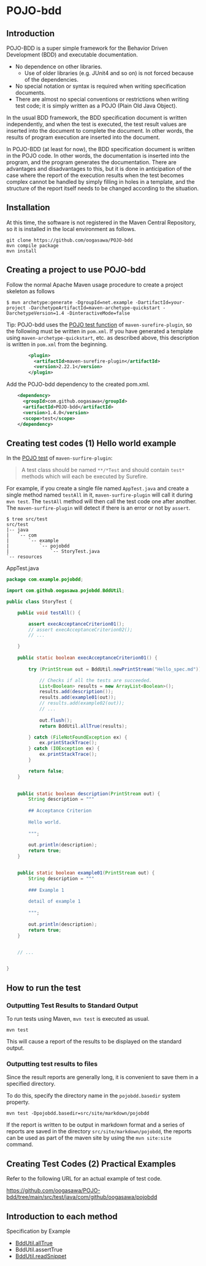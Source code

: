 # POJO-bdd

## Introduction

POJO-BDD is a super simple framework for the Behavior Driven Development (BDD) and executable documentation.


- No dependence on other libraries.
    - Use of older libraries (e.g. JUnit4 and so on) is not forced because of the dependencies.
- No special notation or syntax is required when writing specification documents.
- There are almost no special conventions or restrictions when writing test code; it is simply written as a POJO (Plain Old Java Object).


In the usual BDD framework, the BDD specification document is written independently, and when the test is executed, the test result values are inserted into the document to complete the document. In other words, the results of program execution are inserted into the document.


In POJO-BDD (at least for now), the BDD specification document is written in the POJO code. In other words, the documentation is inserted into the program, and the program generates the documentation. There are advantages and disadvantages to this, but it is done in anticipation of the case where the report of the execution results when the test becomes complex cannot be handled by simply filling in holes in a template, and the structure of the report itself needs to be changed according to the situation.




## Installation

At this time, the software is not registered in the Maven Central Repository, 
so it is installed in the local environment as follows.

```
git clone https://github.com/oogasawa/POJO-bdd
mvn compile package
mvn install
```


## Creating a project to use POJO-bdd

Follow the normal Apache Maven usage procedure to create a project skeleton as follows


```
$ mvn archetype:generate -DgroupId=net.example -DartifactId=your-project -DarchetypeArtifactId=maven-archetype-quickstart -DarchetypeVersion=1.4 -DinteractiveMode=false
```


Tip: POJO-bdd uses the [POJO test function](https://maven.apache.org/surefire/maven-surefire-plugin/examples/pojo-test.html) of `maven-surefire-plugin`, 
so the following must be written in `pom.xml`. 
If you have generated a template using `maven-archetype-quickstart`, etc. as described above, 
this description is written in `pom.xml` from the beginning.


```xml
        <plugin>
          <artifactId>maven-surefire-plugin</artifactId>
          <version>2.22.1</version>
        </plugin>
```


Add the POJO-bdd dependency to the created pom.xml.

```xml
    <dependency>
      <groupId>com.github.oogasawa</groupId>
      <artifactId>POJO-bdd</artifactId>
      <version>1.4.0</version>
      <scope>test</scope>
    </dependency>
```




## Creating test codes (1) Hello world example

In the [POJO test](https://maven.apache.org/surefire/maven-surefire-plugin/examples/pojo-test.html) of `maven-surfire-plugin`:

> A test class should be named `**/*Test` and should contain `test*` methods which will each be executed by Surefire.


For example, if you create a single file named `AppTest.java` and create a single method named `testAll` in it, 
`maven-surfire-plugin` will call it during `mvn test`. 
The `testAll` method will then call the test code one after another. 
The `maven-surfire-plugin` will detect if there is an error or not by `assert`.


```
$ tree src/test
src/test
|-- java
|   `-- com
|       `-- example
|           `-- pojobdd
|               `-- StoryTest.java
`-- resources
```


AppTest.java

```java
package com.example.pojobdd;

import com.github.oogasawa.pojobdd.BddUtil;

public class StoryTest {

    public void testAll() {

        assert execAcceptanceCriterion01();
        // assert execAcceptanceCriterion02();
        // ...

    }
    
    public static boolean execAcceptanceCriterion01() {
    
        try (PrintStream out = BddUtil.newPrintStream("Hello_spec.md")) {

            // Checks if all the tests are succeeded.
            List<Boolean> results = new ArrayList<Boolean>();
            results.add(description());
            results.add(example01(out));
            // results.add(example02(out));
            // ...
            
            out.flush();
            return BddUtil.allTrue(results);

        } catch (FileNotFoundException ex) {
            ex.printStackTrace();
        } catch (IOException ex) {
            ex.printStackTrace();
        }

        return false;
    }

    
    public static boolean description(PrintStream out) {
        String description = """
        
        ## Acceptance Criterion
        
        Hello world.
        
        """;
        
        out.println(description);
        return true;
    }


    public static boolean example01(PrintStream out) {
        String description = """
        
        ### Example 1
        
        detail of example 1
        
        """;
        
        out.println(description);
        return true;
    }


    // ...


}
```




## How to run the test


### Outputting Test Results to Standard Output


To run tests using Maven, `mvn test` is executed as usual.


```
mvn test
```

This will cause a report of the results to be displayed on the standard output.


### Outputting test results to files


Since the result reports are generally long, it is convenient to save them in a specified directory.

To do this, specify the directory name in the `pojobdd.basedir` system property.


```
mvn test -Dpojobdd.basedir=src/site/markdown/pojobdd
```


If the report is written to be output in markdown format 
and a series of reports are saved in the directory `src/site/markdown/pojobdd`, 
the reports can be used as part of the maven site by using the `mvn site:site` command.


## Creating Test Codes (2) Practical Examples

Refer to the following URL for an actual example of test code.

https://github.com/oogasawa/POJO-bdd/tree/main/src/test/java/com/github/oogasawa/pojobdd


## Introduction to each method

Specification by Example

- [BddUtil.allTrue](https://github.com/oogasawa/POJO-bdd/blob/main/src/site/markdown/pojobdd/AllTrue_spec.md)
- BddUtil.assertTrue
- [BddUtil.readSnippet](https://github.com/oogasawa/POJO-bdd/blob/main/src/site/markdown/pojobdd/ReadSnippet_spec.md)



